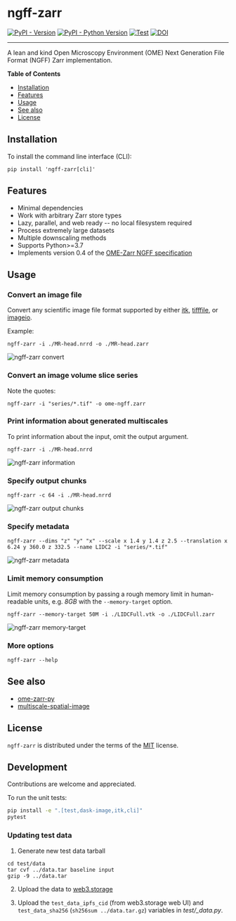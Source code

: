# ngff-zarr

[![PyPI - Version](https://img.shields.io/pypi/v/ngff-zarr.svg)](https://pypi.org/project/ngff-zarr)
[![PyPI - Python Version](https://img.shields.io/pypi/pyversions/ngff-zarr.svg)](https://pypi.org/project/ngff-zarr)
[![Test](https://github.com/thewtex/ngff-zarr/actions/workflows/test.yml/badge.svg)](https://github.com/thewtex/ngff-zarr/actions/workflows/test.yml)
[![DOI](https://zenodo.org/badge/541840158.svg)](https://zenodo.org/badge/latestdoi/541840158)

-----

A lean and kind Open Microscopy Environment (OME) Next Generation File Format (NGFF) Zarr implementation.

**Table of Contents**

- [Installation](#installation)
- [Features](#features)
- [Usage](#usage)
- [See also](#see-also)
- [License](#license)

## Installation

To install the command line interface (CLI):

```console
pip install 'ngff-zarr[cli]'
```

## Features

- Minimal dependencies
- Work with arbitrary Zarr store types
- Lazy, parallel, and web ready -- no local filesystem required
- Process extremely large datasets
- Multiple downscaling methods
- Supports Python>=3.7
- Implements version 0.4 of the [OME-Zarr
NGFF specification](https://github.com/ome/ngff)

## Usage

### Convert an image file

Convert any scientific image file format supported by either [itk](https://wasm.itk.org/docs/image_formats), [tifffile](https://pypi.org/project/tifffile/), or [imageio](https://imageio.readthedocs.io/en/stable/formats/index.html).

Example:

```console
ngff-zarr -i ./MR-head.nrrd -o ./MR-head.zarr
```

![ngff-zarr convert](https://i.imgur.com/I7gTG52.png)

### Convert an image volume slice series

Note the quotes:

```console
ngff-zarr -i "series/*.tif" -o ome-ngff.zarr
```

### Print information about generated multiscales

To print information about the input, omit the output argument.

```console
ngff-zarr -i ./MR-head.nrrd
```

![ngff-zarr information](https://i.imgur.com/25RhzG2.png)

### Specify output chunks

```console
ngff-zarr -c 64 -i ./MR-head.nrrd
```

![ngff-zarr output chunks](https://i.imgur.com/OGHyGQe.png)

### Specify metadata

```console
ngff-zarr --dims "z" "y" "x" --scale x 1.4 y 1.4 z 2.5 --translation x 6.24 y 360.0 z 332.5 --name LIDC2 -i "series/*.tif"
```

![ngff-zarr metadata](https://i.imgur.com/AecFANr.png)


### Limit memory consumption

Limit memory consumption by passing a rough memory limit in human-readable units, e.g. *8GB* with the `--memory-target` option.

```console
ngff-zarr --memory-target 50M -i ./LIDCFull.vtk -o ./LIDCFull.zarr
```

![ngff-zarr memory-target](https://media.giphy.com/media/v1.Y2lkPTc5MGI3NjExZmQ2NzVmMzU0NDA5ZDcyNzczNTU3MWE2YjczZjY5YmJkNWE4OTRhZSZjdD1n/ODobGeUYQr9wrE9J2s/giphy.gif)

### More options

```console
ngff-zarr --help
```

## See also

- [ome-zarr-py](https://github.com/ome/ome-zarr-py)
- [multiscale-spatial-image](https://github.com/spatial-image/multiscale-spatial-image)

## License

`ngff-zarr` is distributed under the terms of the [MIT](https://spdx.org/licenses/MIT.html) license.

## Development

Contributions are welcome and appreciated.

To run the unit tests:

```sh
pip install -e ".[test,dask-image,itk,cli]"
pytest
```

### Updating test data

1. Generate new test data tarball

```
cd test/data
tar cvf ../data.tar baseline input
gzip -9 ../data.tar
```

2. Upload the data to [web3.storage](https://web3.storage)

3. Upload the `test_data_ipfs_cid` (from web3.storage web UI) and `test_data_sha256` (`sh256sum ../data.tar.gz`) variables in *test/_data.py*.
